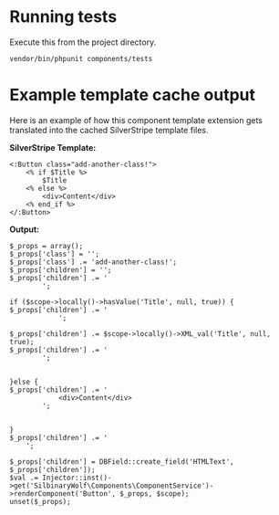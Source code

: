 # Running tests

Execute this from the project directory.

```
vendor/bin/phpunit components/tests
```

# Example template cache output

Here is an example of how this component template extension gets translated into the cached SilverStripe template files.

**SilverStripe Template:**
```
<:Button class="add-another-class!">
	<% if $Title %>
		$Title
	<% else %>
		<div>Content</div>
	<% end_if %>
</:Button>
```

**Output:**
```
$_props = array();
$_props['class'] = '';
$_props['class'] .= 'add-another-class!';
$_props['children'] = '';
$_props['children'] .= '
		';

if ($scope->locally()->hasValue('Title', null, true)) { 
$_props['children'] .= '
			';

$_props['children'] .= $scope->locally()->XML_val('Title', null, true);
$_props['children'] .= '
		';


}else { 
$_props['children'] .= '
			<div>Content</div>
		';


}
$_props['children'] .= '
	';

$_props['children'] = DBField::create_field('HTMLText', $_props['children']);
$val .= Injector::inst()->get('SilbinaryWolf\Components\ComponentService')->renderComponent('Button', $_props, $scope);
unset($_props);
```